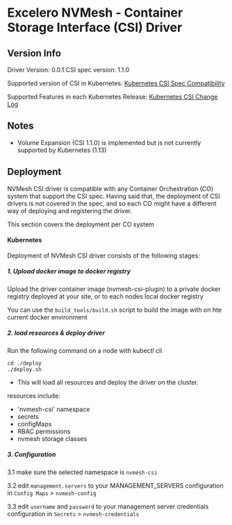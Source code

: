 
# Excelero NVMesh - Container Storage Interface (CSI) Driver

## Version Info
Driver Version:     0.0.1
CSI spec version:   1.1.0

Supported version of CSI in Kubernetes:
[Kubernetes	CSI Spec Compatibility](https://kubernetes-csi.github.io/docs/#kubernetes-releases)

Supported Features in each Kubernetes Release:
[Kubernetes CSI Change Log](https://kubernetes-csi.github.io/docs/kubernetes-changelog.html#features-1)

## Notes
* Volume Expansion (CSI 1.1.0) is implemented but is not currently supported by Kubernetes (1.13)

## Deployment
NVMesh CSI driver is compatible with any Container Orchestration (CO) system that support the CSI spec.
Having said that, the deployment of CSI drivers is not covered in the spec, and so each CO might have a different way of deploying and registering the driver.

This section covers the deployment per CO system

#### Kubernetes
Deployment of NVMesh CSI driver consists of the following stages:

##### 1. Upload docker image to docker registry

Upload the driver container image (nvmesh-csi-plugin) to a private docker registry deployed at your site, or to each nodes local docker registry

You can use the `build_tools/build.sh` script to build the image with on hte current docker environment

##### 2. load resources & deploy driver

Run the following command on a node with kubectl cli

    cd ./deploy
    ./deploy.sh

* This will load all resources and deploy the driver on the cluster.

resources include:
 * 'nvmesh-csi' namespace
 * secrets
 * configMaps
 * RBAC permissions
 * nvmesh storage classes

##### 3. Configuration
3.1 make sure the selected namespace is `nvmesh-csi`

3.2 edit `management.servers` to your MANAGEMENT_SERVERS configuration in `Config Maps` > `nvmesh-config`

3.3 edit `username` and `password` to your management server credentials configuration in `Secrets` > `nvmesh-credentials`



